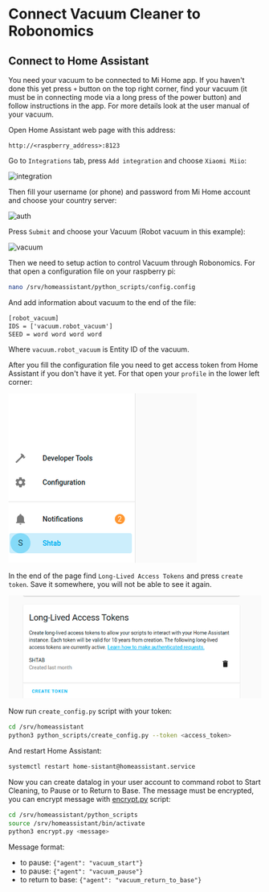 # Connect Vacuum Cleaner to Robonomics

## Connect to Home Assistant

You need your vacuum to be connected to Mi Home app. If you haven't done this yet press `+` button on the top right corner, find your vacuum (it must be in connecting mode via a long press of the power button) and follow instructions in the app. For more details look at the user manual of your vacuum.

Open Home Assistant web page with this address:
```
http://<raspberry_address>:8123
```

Go to `Integrations` tab, press `Add integration` and choose `Xiaomi Miio`:

![integration](../media/integration.png)

Then fill your username (or phone) and password from Mi Home account and choose your country server:

![auth](../media/auth.png)

Press `Submit` and choose your Vacuum (Robot vacuum in this example):

![vacuum](../media/vacuum_int.png)

Then we need to setup action to control Vacuum through Robonomics. For that open a configuration file on your raspberry pi:

```bash
nano /srv/homeassistant/python_scripts/config.config
```

And add information about vacuum to the end of the file:

```
[robot_vacuum]
IDS = ['vacuum.robot_vacuum']
SEED = word word word word
```
Where `vacuum.robot_vacuum` is Entity ID of the vacuum.

After you fill the configuration file you need to get access token from Home Assistant if you don't have it yet. For that open your `profile` in the lower left corner:

![profile](../media/profile.png)

In the end of the page find `Long-Lived Access Tokens` and press `create token`. Save it somewhere, you will not be able to see it again.

![token](../media/token.png)

Now run `create_config.py` script with your token:

```bash
cd /srv/homeassistant
python3 python_scripts/create_config.py --token <access_token>
```

And restart Home Assistant:
```bash
systemctl restart home-sistant@homeassistant.service
```

Now you can create datalog in your user account to command robot to Start Cleaning, to Pause or to Return to Base. The message must be encrypted, you can encrypt message with [encrypt.py](python_scripts/encrypt.py) script:
```bash
cd /srv/homeassistant/python_scripts
source /srv/homeassistant/bin/activate
python3 encrypt.py <message>
```
Message format:
- to pause: `{"agent": "vacuum_start"}`
- to pause: `{"agent": "vacuum_pause"}`
- to return to base: `{"agent": "vacuum_return_to_base"}`
